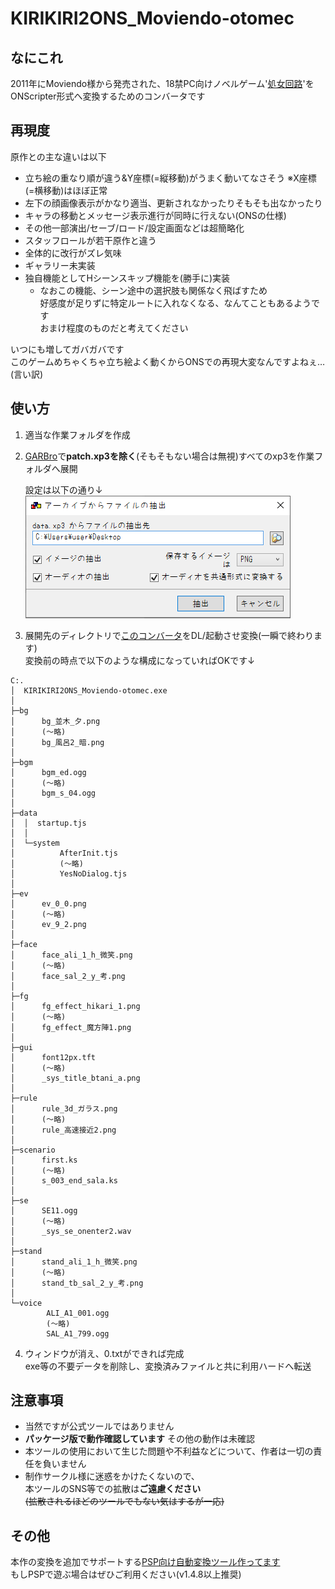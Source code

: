 # KIRIKIRI2ONS_Moviendo-otomec

## なにこれ
  2011年にMoviendo様から発売された、18禁PC向けノベルゲーム'[処女回路](https://web.archive.org/web/20160730000957fw_/http://www.moviendo-soft.com:80/otm_s/top.php)'を<br>
  ONScripter形式へ変換するためのコンバータです<br>

## 再現度
原作との主な違いは以下
 - 立ち絵の重なり順が違う&Y座標(=縦移動)がうまく動いてなさそう ※X座標(=横移動)はほぼ正常
 - 左下の顔画像表示がかなり適当、更新されなかったりそもそも出なかったり
 - キャラの移動とメッセージ表示進行が同時に行えない(ONSの仕様)
 - その他一部演出/セーブ/ロード/設定画面などは超簡略化
 - スタッフロールが若干原作と違う
 - 全体的に改行がズレ気味
 - ギャラリー未実装
 - 独自機能としてHシーンスキップ機能を(勝手に)実装
    - なおこの機能、シーン途中の選択肢も関係なく飛ばすため<br>
      好感度が足りずに特定ルートに入れなくなる、なんてこともあるようです<br>
      おまけ程度のものだと考えてください<br>


いつにも増してガバガバです<br>
このゲームめちゃくちゃ立ち絵よく動くからONSでの再現大変なんですよねぇ…(言い訳)<br>

## 使い方
 1. 適当な作業フォルダを作成
 2. [GARBro](https://drive.google.com/file/d/1gH9nNRxaz8GexN0B1hWyUc3o692bkWXX/view)で**patch.xp3を除く**(そもそもない場合は無視)すべてのxp3を作業フォルダへ展開<br>

     設定は以下の通り↓<br>
     ![](image1.png)

 3. 展開先のディレクトリで[このコンバータ](https://github.com/Prince-of-sea/KIRIKIRI2ONS_Moviendo-otomec/releases/latest)をDL/起動させ変換(一瞬で終わります)<br>
    変換前の時点で以下のような構成になっていればOKです↓<br>
```
C:.
│  KIRIKIRI2ONS_Moviendo-otomec.exe
│  
├─bg
│      bg_並木_夕.png
│      (～略)
│      bg_風呂2_暗.png
│      
├─bgm
│      bgm_ed.ogg
│      (～略)
│      bgm_s_04.ogg
│      
├─data
│  │  startup.tjs
│  │  
│  └─system
│          AfterInit.tjs
│          (～略)
│          YesNoDialog.tjs
│          
├─ev
│      ev_0_0.png
│      (～略)
│      ev_9_2.png
│      
├─face
│      face_ali_1_h_微笑.png
│      (～略)
│      face_sal_2_y_考.png
│      
├─fg
│      fg_effect_hikari_1.png
│      (～略)
│      fg_effect_魔方陣1.png
│      
├─gui
│      font12px.tft
│      (～略)
│      _sys_title_btani_a.png
│      
├─rule
│      rule_3d_ガラス.png
│      (～略)
│      rule_高速接近2.png
│      
├─scenario
│      first.ks
│      (～略)
│      s_003_end_sala.ks
│      
├─se
│      SE11.ogg
│      (～略)
│      _sys_se_onenter2.wav
│      
├─stand
│      stand_ali_1_h_微笑.png
│      (～略)
│      stand_tb_sal_2_y_考.png
│      
└─voice
        ALI_A1_001.ogg
        (～略)
        SAL_A1_799.ogg
```
 4. ウィンドウが消え、0.txtができれば完成<br>
    exe等の不要データを削除し、変換済みファイルと共に利用ハードへ転送

## 注意事項
 - 当然ですが公式ツールではありません
 - __パッケージ版で動作確認しています__ その他の動作は未確認
 - 本ツールの使用において生じた問題や不利益などについて、作者は一切の責任を負いません
 - 制作サークル様に迷惑をかけたくないので、<br>
   本ツールのSNS等での拡散は**ご遠慮ください**<br>
   ~~(拡散されるほどのツールでもない気はするが一応)~~<br>

## その他
本作の変換を追加でサポートする[PSP向け自動変換ツール作ってます](https://github.com/Prince-of-sea/ONScripter_Multi_Converter)<br>
もしPSPで遊ぶ場合はぜひご利用ください(v1.4.8以上推奨)